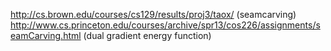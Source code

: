http://cs.brown.edu/courses/cs129/results/proj3/taox/ (seamcarving)
http://www.cs.princeton.edu/courses/archive/spr13/cos226/assignments/seamCarving.html (dual gradient energy function)